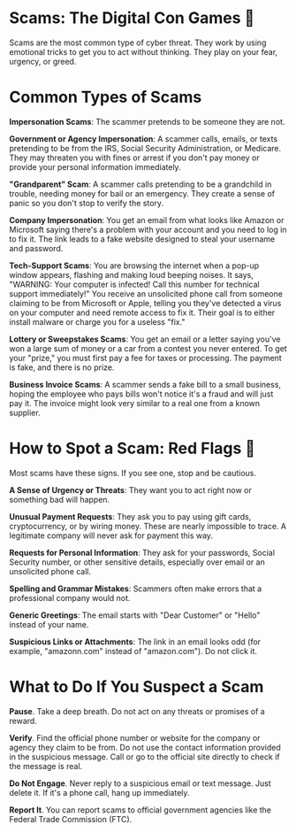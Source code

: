 # Scams: The Digital Con Games 🎲
Scams are the most common type of cyber threat. They work by using emotional tricks to get you to act without thinking. They play on your fear, urgency, or greed.

# Common Types of Scams
**Impersonation Scams**: The scammer pretends to be someone they are not.

**Government or Agency Impersonation**: A scammer calls, emails, or texts pretending to be from the IRS, Social Security Administration, or Medicare. They may threaten you with fines or arrest if you don't pay money or provide your personal information immediately.

**"Grandparent" Scam**: A scammer calls pretending to be a grandchild in trouble, needing money for bail or an emergency. They create a sense of panic so you don't stop to verify the story.

**Company Impersonation**: You get an email from what looks like Amazon or Microsoft saying there's a problem with your account and you need to log in to fix it. The link leads to a fake website designed to steal your username and password.

**Tech-Support Scams**: You are browsing the internet when a pop-up window appears, flashing and making loud beeping noises. It says, "WARNING: Your computer is infected! Call this number for technical support immediately!" You receive an unsolicited phone call from someone claiming to be from Microsoft or Apple, telling you they've detected a virus on your computer and need remote access to fix it. Their goal is to either install malware or charge you for a useless "fix."

**Lottery or Sweepstakes Scams**: You get an email or a letter saying you've won a large sum of money or a car from a contest you never entered. To get your "prize," you must first pay a fee for taxes or processing. The payment is fake, and there is no prize.

**Business Invoice Scams**: A scammer sends a fake bill to a small business, hoping the employee who pays bills won't notice it's a fraud and will just pay it. The invoice might look very similar to a real one from a known supplier.

# How to Spot a Scam: Red Flags 🚩
Most scams have these signs. If you see one, stop and be cautious.

**A Sense of Urgency or Threats**: They want you to act right now or something bad will happen.

**Unusual Payment Requests**: They ask you to pay using gift cards, cryptocurrency, or by wiring money. These are nearly impossible to trace. A legitimate company will never ask for payment this way.

**Requests for Personal Information**: They ask for your passwords, Social Security number, or other sensitive details, especially over email or an unsolicited phone call.

**Spelling and Grammar Mistakes**: Scammers often make errors that a professional company would not.

**Generic Greetings**: The email starts with "Dear Customer" or "Hello" instead of your name.

**Suspicious Links or Attachments**: The link in an email looks odd (for example, "amazonn.com" instead of "amazon.com"). Do not click it.

# What to Do If You Suspect a Scam
**Pause**. Take a deep breath. Do not act on any threats or promises of a reward.

**Verify**. Find the official phone number or website for the company or agency they claim to be from. Do not use the contact information provided in the suspicious message. Call or go to the official site directly to check if the message is real.

**Do Not Engage**. Never reply to a suspicious email or text message. Just delete it. If it's a phone call, hang up immediately.

**Report It**. You can report scams to official government agencies like the Federal Trade Commission (FTC).
